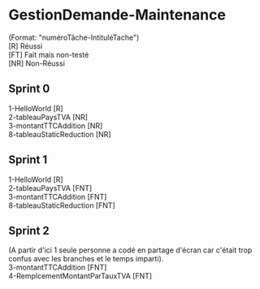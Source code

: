 # GestionDemande-Maintenance  

(Format: "numéroTâche-IntituléTache")  
[R] Réussi  
[FT] Fait mais non-testé  
[NR] Non-Réussi  
## Sprint 0  
1-HelloWorld [R]  
2-tableauPaysTVA [NR]  
3-montantTTCAddition [NR]  
8-tableauStaticReduction [NR]  

## Sprint 1  
1-HelloWorld [R]  
2-tableauPaysTVA [FNT]  
3-montantTTCAddition [FNT]  
8-tableauStaticReduction [FNT]  

## Sprint 2  
(A partir d'ici 1 seule personne a codé en partage d'écran car c'était trop confus avec les branches et le temps imparti).  
3-montantTTCAddition [FNT]  
4-RemplcementMontantParTauxTVA [FNT]  
